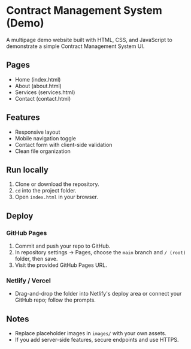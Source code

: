 # Contract Management System (Demo)

A multipage demo website built with HTML, CSS, and JavaScript to demonstrate a simple Contract Management System UI.

## Pages
- Home (index.html)
- About (about.html)
- Services (services.html)
- Contact (contact.html)

## Features
- Responsive layout
- Mobile navigation toggle
- Contact form with client-side validation
- Clean file organization

## Run locally
1. Clone or download the repository.
2. `cd` into the project folder.
3. Open `index.html` in your browser.

## Deploy
### GitHub Pages
1. Commit and push your repo to GitHub.
2. In repository settings -> Pages, choose the `main` branch and `/ (root)` folder, then save.
3. Visit the provided GitHub Pages URL.

### Netlify / Vercel
- Drag-and-drop the folder into Netlify's deploy area or connect your GitHub repo; follow the prompts.

## Notes
- Replace placeholder images in `images/` with your own assets.
- If you add server-side features, secure endpoints and use HTTPS.
